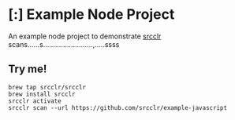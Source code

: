 # [:] Example Node Project

An example node project to demonstrate [srcclr](https://www.srcclr.com) scans......s.........................,.....ssss

## Try me!

```
brew tap srcclr/srcclr
brew install srcclr
srcclr activate
srcclr scan --url https://github.com/srcclr/example-javascript
```
